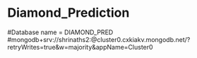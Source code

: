 # Diamond_Prediction


#Database name = DIAMOND_PRED
#mongodb+srv://shrinaths2:<password>@cluster0.cxkiakv.mongodb.net/?retryWrites=true&w=majority&appName=Cluster0
